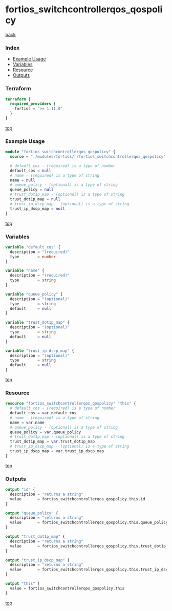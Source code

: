# fortios_switchcontrollerqos_qospolicy

[back](../fortios.md)

### Index

- [Example Usage](#example-usage)
- [Variables](#variables)
- [Resource](#resource)
- [Outputs](#outputs)

### Terraform

```terraform
terraform {
  required_providers {
    fortios = ">= 1.11.0"
  }
}
```

[top](#index)

### Example Usage

```terraform
module "fortios_switchcontrollerqos_qospolicy" {
  source = "./modules/fortios/r/fortios_switchcontrollerqos_qospolicy"

  # default_cos - (required) is a type of number
  default_cos = null
  # name - (required) is a type of string
  name = null
  # queue_policy - (optional) is a type of string
  queue_policy = null
  # trust_dot1p_map - (optional) is a type of string
  trust_dot1p_map = null
  # trust_ip_dscp_map - (optional) is a type of string
  trust_ip_dscp_map = null
}
```

[top](#index)

### Variables

```terraform
variable "default_cos" {
  description = "(required)"
  type        = number
}

variable "name" {
  description = "(required)"
  type        = string
}

variable "queue_policy" {
  description = "(optional)"
  type        = string
  default     = null
}

variable "trust_dot1p_map" {
  description = "(optional)"
  type        = string
  default     = null
}

variable "trust_ip_dscp_map" {
  description = "(optional)"
  type        = string
  default     = null
}
```

[top](#index)

### Resource

```terraform
resource "fortios_switchcontrollerqos_qospolicy" "this" {
  # default_cos - (required) is a type of number
  default_cos = var.default_cos
  # name - (required) is a type of string
  name = var.name
  # queue_policy - (optional) is a type of string
  queue_policy = var.queue_policy
  # trust_dot1p_map - (optional) is a type of string
  trust_dot1p_map = var.trust_dot1p_map
  # trust_ip_dscp_map - (optional) is a type of string
  trust_ip_dscp_map = var.trust_ip_dscp_map
}
```

[top](#index)

### Outputs

```terraform
output "id" {
  description = "returns a string"
  value       = fortios_switchcontrollerqos_qospolicy.this.id
}

output "queue_policy" {
  description = "returns a string"
  value       = fortios_switchcontrollerqos_qospolicy.this.queue_policy
}

output "trust_dot1p_map" {
  description = "returns a string"
  value       = fortios_switchcontrollerqos_qospolicy.this.trust_dot1p_map
}

output "trust_ip_dscp_map" {
  description = "returns a string"
  value       = fortios_switchcontrollerqos_qospolicy.this.trust_ip_dscp_map
}

output "this" {
  value = fortios_switchcontrollerqos_qospolicy.this
}
```

[top](#index)
